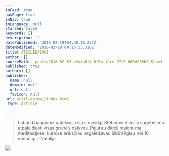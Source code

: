 ```yaml
---
inFeed: true
hasPage: true
inNav: true
inLanguage: null
starred: false
keywords: []
description: ''
datePublished: '2016-02-19T04:30:16.232Z'
dateModified: '2016-02-19T04:16:53.310Z'
title: ATSILIEPIMAI
author: []
sourcePath: _posts/2016-02-15-c2a4a8f4-015a-41cd-97f0-660d985b2a51.md
published: true
authors: []
publisher:
  name: null
  domain: null
  url: null
  favicon: null
url: atsiliepimai/index.html
_type: Article

---
```

> Labai džiaugiuosi patekusi į šią stovyklą. Stebiuosi Vilmos sugebėjimu atpalaiduoti visas grupės dalyves. Pajutau didelį malonumą meditacijose, kuriose anksčiau negalėdavau išbūti ilgiau nei 10 minučių. - Natalija

![](https://s3-us-west-2.amazonaws.com/the-grid-img/p/68cba7c55aa42e44fc47711760a1d97b5713ad9e.jpg)